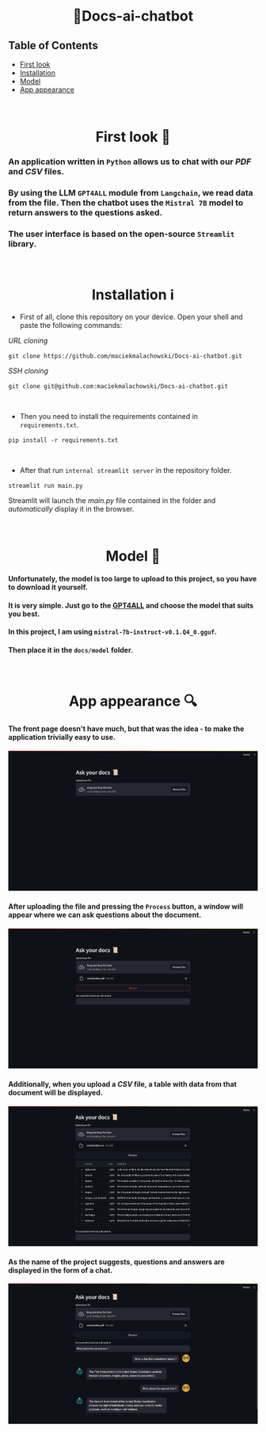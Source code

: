 <h1 align="center">📜Docs-ai-chatbot</h1>

## Table of Contents

 - [First look](https://github.com/maciekmalachowski/Docs-ai-chatbot#first-look)
 - [Installation](https://github.com/maciekmalachowski/Docs-ai-chatbot#installation)
 - [Model](https://github.com/maciekmalachowski/Docs-ai-chatbot#model)
 - [App appearance](https://github.com/maciekmalachowski/Docs-ai-chatbot#app-appearance)

<br>
 
<h1 align="center" id="first-look"> First look 👀 </h1>

### An application written in `Python` allows us to chat with our *PDF* and *CSV* files. 
### By using the LLM `GPT4ALL` module from `Langchain`, we read data from the file. Then the chatbot uses the `Mistral 7B` model to return answers to the questions asked.
### The user interface is based on the open-source `Streamlit` library.

<br>

<h1 align="center" id="installation">Installation ℹ</h1>

- First of all, clone this repository on your device. Open your shell and paste the following commands:

*URL cloning*
```
git clone https://github.com/maciekmalachowski/Docs-ai-chatbot.git
```
*SSH cloning*
```
git clone git@github.com:maciekmalachowski/Docs-ai-chatbot.git
```
<br>

- Then you need to install the requirements contained in ``requirements.txt``.
```
pip install -r requirements.txt
```

<br>

- After that run `internal streamlit server` in the repository folder.
```
streamlit run main.py
```
Streamlit will launch the *main.py* file contained in the folder and *automatically* display it in the browser. 

<br>

<h1 align="center" id="model">Model 📂</h1>

#### Unfortunately, the model is too large to upload to this project, so you have to download it yourself. 
#### It is very simple. Just go to the [GPT4ALL](https://docs.gpt4all.io/gpt4all_python/home.html) and choose the model that suits you best. 
#### In this project, I am using `mistral-7b-instruct-v0.1.Q4_0.gguf`.
#### Then place it in the `docs/model` folder.
<br>

<h1 align="center" id="app-appearance"> App appearance 🔍</h1>

#### The front page doesn't have much, but that was the idea - to make the application trivially easy to use.

<p align="center"><img src="media/appearance.png"></p>

#### After uploading the file and pressing the `Process` button, a window will appear where we can ask questions about the document.

<p align="center"><img src="media/appearance-2.png"></p>

#### Additionally, when you upload a *CSV* file, a table with data from that document will be displayed.

<p align="center"><img src="media/csv_file.png"></p>

#### As the name of the project suggests, questions and answers are displayed in the form of a chat.

<p align="center"><img src="media/chat.png"></p>

